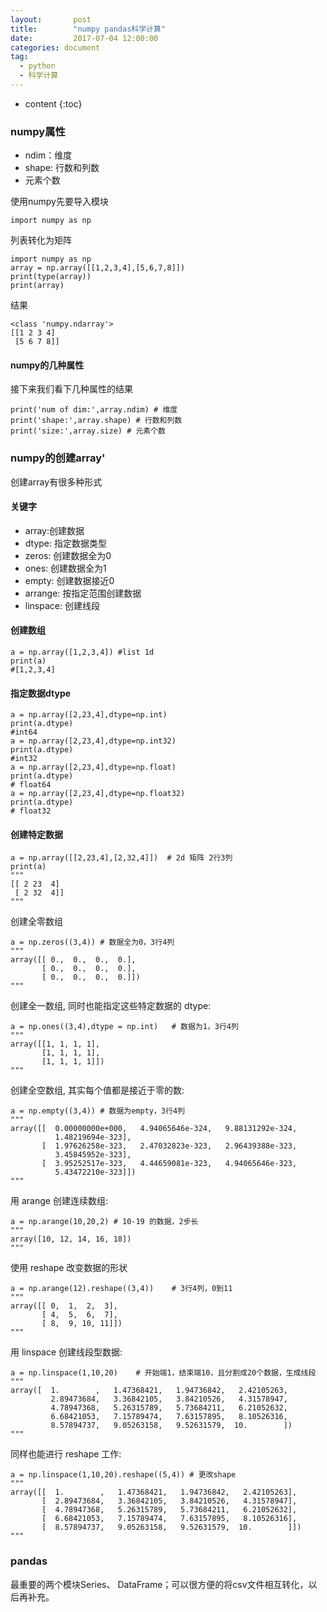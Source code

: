 ```yaml
---
layout:       post
title:        "numpy pandas科学计算"
date:         2017-07-04 12:00:00
categories: document
tag:
  - python
  - 科学计算
---
```


* content
{:toc}

### numpy属性
+ ndim：维度
+ shape: 行数和列数
+ 元素个数

使用numpy先要导入模块
```
import numpy as np
```
列表转化为矩阵
```
import numpy as np
array = np.array([[1,2,3,4],[5,6,7,8]])
print(type(array))
print(array)
```
结果
```
<class 'numpy.ndarray'>
[[1 2 3 4]
 [5 6 7 8]]
```

#### numpy的几种属性
接下来我们看下几种属性的结果
```
print('num of dim:',array.ndim) # 维度
print('shape:',array.shape) # 行数和列数
print('size:',array.size) # 元素个数
```

### numpy的创建array'
创建array有很多种形式
#### 关键字
+ array:创建数据
+ dtype: 指定数据类型
+ zeros: 创建数据全为0
+ ones: 创建数据全为1
+ empty: 创建数据接近0
+ arrange: 按指定范围创建数据
+ linspace: 创建线段

#### 创建数组
```
a = np.array([1,2,3,4]) #list 1d
print(a)
#[1,2,3,4]
```
#### 指定数据dtype
```
a = np.array([2,23,4],dtype=np.int)
print(a.dtype)
#int64
a = np.array([2,23,4],dtype=np.int32)
print(a.dtype)
#int32
a = np.array([2,23,4],dtype=np.float)
print(a.dtype)
# float64
a = np.array([2,23,4],dtype=np.float32)
print(a.dtype)
# float32
```
#### 创建特定数据
```
a = np.array([[2,23,4],[2,32,4]])  # 2d 矩阵 2行3列
print(a)
"""
[[ 2 23  4]
 [ 2 32  4]]
"""
```
创建全零数组
```
a = np.zeros((3,4)) # 数据全为0，3行4列
"""
array([[ 0.,  0.,  0.,  0.],
       [ 0.,  0.,  0.,  0.],
       [ 0.,  0.,  0.,  0.]])
"""
```
创建全一数组, 同时也能指定这些特定数据的 dtype:
```
a = np.ones((3,4),dtype = np.int)   # 数据为1，3行4列
"""
array([[1, 1, 1, 1],
       [1, 1, 1, 1],
       [1, 1, 1, 1]])
"""
```
创建全空数组, 其实每个值都是接近于零的数:
```
a = np.empty((3,4)) # 数据为empty，3行4列
"""
array([[  0.00000000e+000,   4.94065646e-324,   9.88131292e-324,
          1.48219694e-323],
       [  1.97626258e-323,   2.47032823e-323,   2.96439388e-323,
          3.45845952e-323],
       [  3.95252517e-323,   4.44659081e-323,   4.94065646e-323,
          5.43472210e-323]])
"""
```
用 arange 创建连续数组:
```
a = np.arange(10,20,2) # 10-19 的数据，2步长
"""
array([10, 12, 14, 16, 18])
"""
```
使用 reshape 改变数据的形状
```
a = np.arange(12).reshape((3,4))    # 3行4列，0到11
"""
array([[ 0,  1,  2,  3],
       [ 4,  5,  6,  7],
       [ 8,  9, 10, 11]])
"""
```
用 linspace 创建线段型数据:
```
a = np.linspace(1,10,20)    # 开始端1，结束端10，且分割成20个数据，生成线段
"""
array([  1.        ,   1.47368421,   1.94736842,   2.42105263,
         2.89473684,   3.36842105,   3.84210526,   4.31578947,
         4.78947368,   5.26315789,   5.73684211,   6.21052632,
         6.68421053,   7.15789474,   7.63157895,   8.10526316,
         8.57894737,   9.05263158,   9.52631579,  10.        ])
"""
```
同样也能进行 reshape 工作:
```
a = np.linspace(1,10,20).reshape((5,4)) # 更改shape
"""
array([[  1.        ,   1.47368421,   1.94736842,   2.42105263],
       [  2.89473684,   3.36842105,   3.84210526,   4.31578947],
       [  4.78947368,   5.26315789,   5.73684211,   6.21052632],
       [  6.68421053,   7.15789474,   7.63157895,   8.10526316],
       [  8.57894737,   9.05263158,   9.52631579,  10.        ]])
"""
```

### pandas
最重要的两个模块Series、 DataFrame；可以很方便的将csv文件相互转化，以后再补充。
